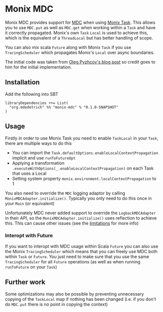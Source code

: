 # Monix MDC

Monix MDC provides support for [MDC](https://logback.qos.ch/manual/mdc.html)
when using [Monix Task](https://monix.io/). This allows you to use `MDC.put`
as well as `MDC.get` when working within a `Task` and have it correctly propagated.
Monix's own `Task` `Local` is used to achieve this, which is the equivalent of a `ThreadLocal`
but has better handling of scope.

You can also mix scala `Future` along with Monix `Task` if you use `TracingScheduler`
which propagates Monix's `Local` over async boundaries.

The initial code was taken from [Oleg Pyzhcov's blog post](https://olegpy.com/better-logging-monix-1/)
so credit goes to him for the initial implementation.

## Installation

Add the following into SBT

```
libraryDependencies ++= List(
  "org.mdedetrich" %% "monix-mdc" % "0.1.0-SNAPSHOT"
)
```

## Usage

Firstly in order to use Monix Task you need to enable `TaskLocal` in your
`Task`, there are multiple ways to do this

* You can import the `Task.defaultOptions.enableLocalContextPropagation` implicit and use `runToFutureOpt`
* Applying a transformation `.executeWithOptions(_.enableLocalContextPropagation)` on each Task that uses a Local
* Setting system property `monix.environment.localContextPropagation` to 1

You also need to override the `MDC` logging adaptor by calling `MonixMDCAdapter.initialize()`. Typically you
only need to do this once in your `Main` (or equivalent)

Unfortunately MDC never added support to override the `LogbackMDCAdapter` in their API, so the `MonixMDCAdapter.initialize()`
uses reflection to achieve this. This can cause other issues (see the [limitations](#limitations) for more info)

### Interopt with Future

If you want to interopt with MDC usage within Scala `Future` you can also use the
Monix `TracingScheduler` which means that you can freely use MDC both within `Task` or `Future`.
You just need to make sure that you use the same `TracingScheduler` for all `Future` operations
(as well as when running `runToFuture` on your `Task`)

## Further work

Some optimizations may also be possible by preventing unnecessary copying of the
`TaskLocal` map if nothing has been changed (i.e. if you don't do `MDC.put` there
is no point in copying the context) 
